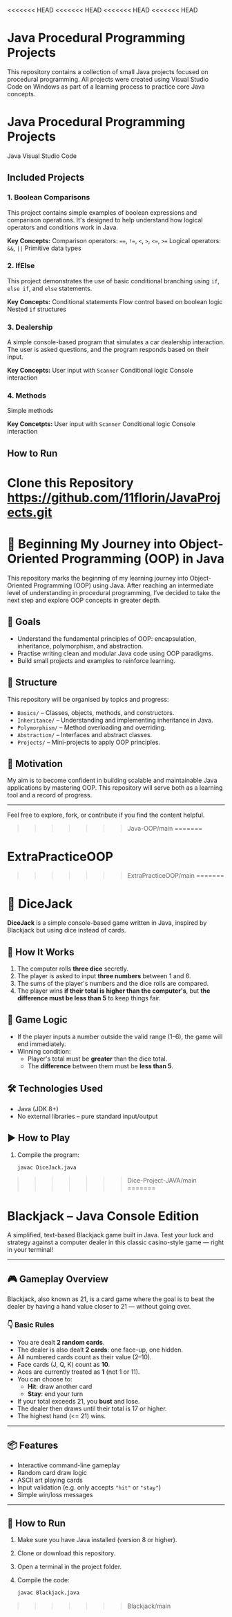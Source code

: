 <<<<<<< HEAD
<<<<<<< HEAD
<<<<<<< HEAD
<<<<<<< HEAD
# Java Procedural Programming Projects

This repository contains a collection of small Java projects focused on procedural programming. All projects were created using Visual Studio Code on Windows as part of a learning process to practice core Java concepts.

# Java Procedural Programming Projects
Java 
Visual Studio Code

##  Included Projects

### 1. Boolean Comparisons
This project contains simple examples of boolean expressions and comparison operations. It's designed to help understand how logical operators and conditions work in Java.

**Key Concepts:**
Comparison operators: `==`, `!=`, `<`, `>`, `<=`, `>=`
Logical operators: `&&`, `||`
Primitive data types

### 2. IfElse
This project demonstrates the use of basic conditional branching using `if`, `else if`, and `else` statements.

**Key Concepts:**
Conditional statements
Flow control based on boolean logic
Nested `if` structures

### 3. Dealership
A simple console-based program that simulates a car dealership interaction. The user is asked questions, and the program responds based on their input.

**Key Concepts:**
User input with `Scanner`
Conditional logic
Console interaction

### 4. Methods
Simple methods 

**Key Concetpts:**
User input with `Scanner`
Conditional logic
Console interaction

##  How to Run
**Clone this Repository**
https://github.com/11florin/JavaProjects.git
=======
# 📘 Beginning My Journey into Object-Oriented Programming (OOP) in Java

This repository marks the beginning of my learning journey into Object-Oriented Programming (OOP) using Java. After reaching an intermediate level of understanding in procedural programming, I’ve decided to take the next step and explore OOP concepts in greater depth.

## 🎯 Goals

- Understand the fundamental principles of OOP: encapsulation, inheritance, polymorphism, and abstraction.
- Practise writing clean and modular Java code using OOP paradigms.
- Build small projects and examples to reinforce learning.

## 📂 Structure

This repository will be organised by topics and progress:
- `Basics/` – Classes, objects, methods, and constructors.
- `Inheritance/` – Understanding and implementing inheritance in Java.
- `Polymorphism/` – Method overloading and overriding.
- `Abstraction/` – Interfaces and abstract classes.
- `Projects/` – Mini-projects to apply OOP principles.

## 🚀 Motivation

My aim is to become confident in building scalable and maintainable Java applications by mastering OOP. This repository will serve both as a learning tool and a record of progress.

---

Feel free to explore, fork, or contribute if you find the content helpful.
>>>>>>> Java-OOP/main
=======
# ExtraPracticeOOP
>>>>>>> ExtraPracticeOOP/main
=======
# 🎲 DiceJack

**DiceJack** is a simple console-based game written in Java, inspired by Blackjack but using dice instead of cards.

## 📜 How It Works

1. The computer rolls **three dice** secretly.
2. The player is asked to input **three numbers** between 1 and 6.
3. The sums of the player's numbers and the dice rolls are compared.
4. The player wins **if their total is higher than the computer's**, but **the difference must be less than 5** to keep things fair.

## 🧠 Game Logic

- If the player inputs a number outside the valid range (1–6), the game will end immediately.
- Winning condition:
  - Player's total must be **greater** than the dice total.
  - The **difference** between them must be **less than 5**.

## 🛠 Technologies Used

- Java (JDK 8+)
- No external libraries – pure standard input/output

## ▶️ How to Play

1. Compile the program:

   ```bash
   javac DiceJack.java
>>>>>>> Dice-Project-JAVA/main
=======
#  Blackjack – Java Console Edition

A simplified, text-based Blackjack game built in Java. Test your luck and strategy against a computer dealer in this classic casino-style game — right in your terminal!

---

## 🎮 Gameplay Overview

Blackjack, also known as 21, is a card game where the goal is to beat the dealer by having a hand value closer to 21 — without going over.

### 👇 Basic Rules

- You are dealt **2 random cards**.
- The dealer is also dealt **2 cards**: one face-up, one hidden.
- All numbered cards count as their value (2–10).
- Face cards (J, Q, K) count as **10**.
- Aces are currently treated as **1** (not 1 or 11).
- You can choose to:
  - **Hit**: draw another card
  - **Stay**: end your turn
- If your total exceeds 21, you **bust** and lose.
- The dealer then draws until their total is 17 or higher.
- The highest hand (<= 21) wins.

---

## 📦 Features

- Interactive command-line gameplay
- Random card draw logic
- ASCII art playing cards
- Input validation (e.g. only accepts `"hit"` or `"stay"`)
- Simple win/loss messages

---

## 🚀 How to Run

1. Make sure you have Java installed (version 8 or higher).
2. Clone or download this repository.
3. Open a terminal in the project folder.
4. Compile the code:

   ```bash
   javac Blackjack.java
>>>>>>> Blackjack/main
